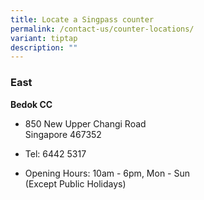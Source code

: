 ```yaml
---
title: Locate a Singpass counter
permalink: /contact-us/counter-locations/
variant: tiptap
description: ""
---
```

<h3>East</h3>
<p><strong>Bedok CC​​</strong>
</p>
<ul data-tight="true" class="tight">
<li>
<p>850​​ New Upper Changi Road​​
<br>Singapore 467352​​</p>
</li>
<li>
<p>Tel: 6442 5317</p>
</li>
<li>
<p>Opening Hours: 10am - 6pm, Mon - Sun​​
<br>(Except Public Holidays)</p>
</li>
</ul>
<p></p>